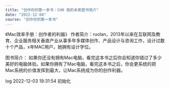 ```yaml
---
title: "创作你的第一本书：CH0 我的未来图书简介"
date: "2022-12-04"
course: "创作你的第一本书"
---
```


《Mac效率手册：创作者的利器》
作者简介：ruolan，2013年以来在互联网及教育、企业服务相关垂直产业从事多年多媒体创作、产品设计与咨询工作，设计过数十个产品，x年MAC用户。她拥有设计学位。

图书简介：
如果你还没有拥有Mac电脑，看完这本书之后你会知道你错过了多少美好的电脑体验。如果你拥有了Mac电脑，看完这本书之后，你会更系统的把Mac系统的价值发挥到最大，让Mac系统成为你的创作利器。



log
2022-12-03 19:31:54 初始化